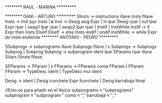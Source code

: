 ******** RAUL - MARINA *********









******** DANI - ARTURO *********
SInsts → instructions illave Insts fllave
Insts → Inst pyc Insts | 𝛆
Inst → Desig asig Expr | 
	   in lpar Desig rpar |
	   out lpar Expr rpar |
	   swap1 lpar rpar |
	   swap2 lpar rpar | 
	   InstIf | InstWhile
InstIf → if Expr then Insts ElseIf
ElseIf → else Insts endif | endif
InstWhile → while Expr do Insts endwhile
******** ANTONIO - PEDRO *********

SSubprogs → subprograms illave Subprogs fllave | ɛ
Subprogs → Subprogs Subprog | Subprog
Subprog → subprogram ident lpar SParams rpar illave SVars SInsts fllave

SFParams → FParam | ɛ
FParams → FParams coma FParam | FParam
FParam → TypeDesc ident | TypeDesc mul ident

Desig → ident | Desig icorchete Expr fcorchete | Desig barrabaja litnat

//Esto es para añadir en el léxico
subprograms ≡ "subprograms"
subprogram ≡ "subprogram:"
coma ≡ ","
barrabaja ≡ "_"

